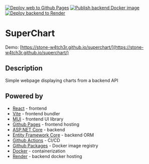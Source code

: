 [![Deploy web to Github Pages](https://github.com/stone-w4tch3r/superchart/actions/workflows/deploy_pages.yml/badge.svg)](https://github.com/stone-w4tch3r/superchart/actions/workflows/deploy_pages.yml)
[![Publish backend Docker image](https://github.com/stone-w4tch3r/superchart/actions/workflows/publish_backend.yml/badge.svg)](https://github.com/stone-w4tch3r/superchart/actions/workflows/publish_backend.yml)
[![Deploy backend to Render](https://github.com/stone-w4tch3r/superchart/actions/workflows/trigger_render.yml/badge.svg)](https://github.com/stone-w4tch3r/superchart/actions/workflows/trigger_render.yml)


# SuperChart

Demo: [https://stone-w4tch3r.github.io/superchart/](https://stone-w4tch3r.github.io/superchart/)

## Description

Simple webpage displaying charts from a backend API

## Powered by

- [React](https://reactjs.org/) - frontend
- [Vite](https://vitejs.dev/) - frontend bundler
- [MUI](https://mui.com/) - frontend UI library
- [Github Pages](https://pages.github.com/) - frontend hosting
- [ASP.NET Core](https://dotnet.microsoft.com/apps/aspnet) - backend
- [Entity Framework Core](https://docs.microsoft.com/en-us/ef/core/) - backend ORM
- [Github Actions](https://github.com/features/actions) - CI/CD
- [Github Packages](https://github.com/features/packages) - Docker image registry
- [Docker](https://www.docker.com/) - containerization
- [Render](https://render.com/) - backend docker hosting
